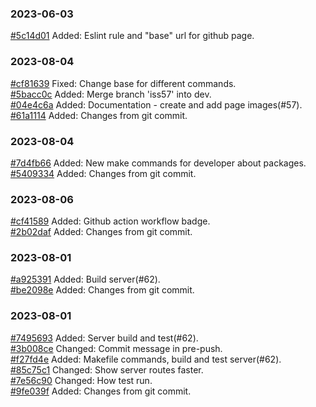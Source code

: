 ### 2023-06-03

[#5c14d01](https://github.com/AndrewMaksimchuk/radiomag/commit/5c14d01) Added: Eslint rule and "base" url for github page.

### 2023-08-04

[#cf81639](https://github.com/AndrewMaksimchuk/radiomag/commit/cf81639) Fixed: Change base for different commands.  
[#5bacc0c](https://github.com/AndrewMaksimchuk/radiomag/commit/5bacc0c) Added: Merge branch 'iss57' into dev.  
[#04e4c6a](https://github.com/AndrewMaksimchuk/radiomag/commit/04e4c6a) Added: Documentation - create and add page images(#57).  
[#61a1114](https://github.com/AndrewMaksimchuk/radiomag/commit/61a1114) Added: Changes from git commit.

### 2023-08-04

[#7d4fb66](https://github.com/AndrewMaksimchuk/radiomag/commit/7d4fb66) Added: New make commands for developer about packages.  
[#5409334](https://github.com/AndrewMaksimchuk/radiomag/commit/5409334) Added: Changes from git commit.

### 2023-08-06

[#cf41589](https://github.com/AndrewMaksimchuk/radiomag/commit/cf41589) Added: Github action workflow badge.  
[#2b02daf](https://github.com/AndrewMaksimchuk/radiomag/commit/2b02daf) Added: Changes from git commit.

### 2023-08-01

[#a925391](https://github.com/AndrewMaksimchuk/radiomag/commit/a925391) Added: Build server(#62).  
[#be2098e](https://github.com/AndrewMaksimchuk/radiomag/commit/be2098e) Added: Changes from git commit.

### 2023-08-01

[#7495693](https://github.com/AndrewMaksimchuk/radiomag/commit/7495693) Added: Server build and test(#62).  
[#3b008ce](https://github.com/AndrewMaksimchuk/radiomag/commit/3b008ce) Changed: Commit message in pre-push.  
[#f27fd4e](https://github.com/AndrewMaksimchuk/radiomag/commit/f27fd4e) Added: Makefile commands, build and test server(#62).  
[#85c75c1](https://github.com/AndrewMaksimchuk/radiomag/commit/85c75c1) Changed: Show server routes faster.  
[#7e56c90](https://github.com/AndrewMaksimchuk/radiomag/commit/7e56c90) Changed: How test run.  
[#9fe039f](https://github.com/AndrewMaksimchuk/radiomag/commit/9fe039f) Added: Changes from git commit.